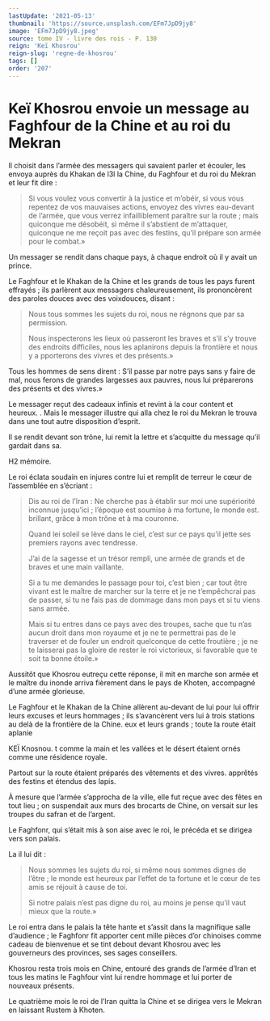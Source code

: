 ```yaml
---
lastUpdate: '2021-05-13'
thumbnail: 'https://source.unsplash.com/EFm7JpD9jy8'
image: 'EFm7JpD9jy8.jpeg'
source: tome IV - livre des rois - P. 130
reign: 'Keï Khosrou'
reign-slug: 'regne-de-khosrou'
tags: []
order: '207'
---
```


# Keï Khosrou envoie un message au Faghfour de la Chine et au roi du Mekran

Il choisit dans l’armée des messagers qui savaient parler et écouler, les envoya auprès du Khakan de l3l la Chine, du Faghfour et du roi du Mekran et leur fit dire :

> Si vous voulez vous convertir à la justice et m’obéir, si vous vous repentez de vos mauvaises actions, envoyez des vivres eau-devant de l’armée, que vous verrez infailliblement paraître sur la route ; mais quiconque me désobéit, si même il s’abstient de m’attaquer, quiconque ne me reçoit pas avec des festins, qu’il prépare son armée pour le combat.»

Un messager se rendit dans chaque pays, à chaque endroit où il y avait un prince.

Le Faghfour et le Khakan de la Chine et les grands de tous les pays furent effrayés ; ils parlèrent aux messagers chaleureusement, ils prononcèrent des paroles douces avec des voixdouces, disant :

> Nous tous sommes les sujets du roi, nous ne régnons que par sa permission.
>
> Nous inspecterons les lieux où passeront les braves et s’il s’y trouve des endroits difficiles, nous les aplanirons depuis la frontière et nous y a pporterons des vivres et des présents.»

Tous les hommes de sens dirent : S’il passe par notre pays sans y faire de mal, nous ferons de grandes largesses aux pauvres, nous lui préparerons des présents et des vivres.»

Le messager reçut des cadeaux infinis et revint à la cour content et heureux. .
Mais le messager illustre qui alla chez le roi du Mekran le trouva dans une tout autre disposition d’esprit.

Il se rendit devant son trône, lui remit la lettre et s’acquitte du message qu’il gardait dans sa.

H2 mémoire.

Le roi éclata soudain en injures contre lui et remplit de terreur le cœur de l’assemblée en s’écriant :

> Dis au roi de l’Iran : Ne cherche pas à établir sur moi une supériorité inconnue jusqu’ici ; l’époque est soumise à ma fortune, le monde est. brillant, grâce à mon trône et à ma couronne.
>
> Quand lei soleil se lève dans le ciel, c’est sur ce pays qu’il jette ses premiers rayons avec tendresse.
>
> J’ai de la sagesse et un trésor rempli, une armée de grands et de braves et une main vaillante.
>
> Si a tu me demandes le passage pour toi, c’est bien ; car tout être vivant est le maître de marcher sur la terre et je ne t’empêchcrai pas de passer, si tu ne fais pas de dommage dans mon pays et si tu viens sans armée.
>
> Mais si tu entres dans ce pays avec des troupes, sache que tu n’as aucun droit dans mon royaume et je ne te permettrai pas de le traverser et de fouler un endroit quelconque de cette froutière ; je ne te laisserai pas la gloire de rester le roi victorieux, si favorable que te soit ta bonne étoile.»

Aussitôt que Khosrou eutreçu cette réponse, il mit en marche son armée et le maître du inonde arriva fièrement dans le pays de Khoten, accompagné d’une armée glorieuse.

Le Faghfour et le Khakan de la Chine allèrent au-devant de lui pour lui offrir leurs excuses et leurs hommages ; ils s’avancèrent vers lui à trois stations au delà de la frontière de la Chine. eux et leurs grands ; toute la route était aplanie

KEÏ Knosnou. t comme la main et les vallées et le désert étaient ornés comme une résidence royale.

Partout sur la route étaient préparés des vêtements et des vivres. apprêtés des festins et étendus des lapis.

À mesure que l’armée s’approcha de la ville, elle fut reçue avec des fêtes en tout lieu ; on suspendait aux murs des brocarts de Chine, on versait sur les troupes du safran et de l’argent.

Le Faghfonr, qui s’était mis à son aise avec le roi, le précéda et se dirigea vers son palais.

La il lui dit :

> Nous sommes les sujets du roi, si même nous sommes dignes de l’être ; le monde est heureux par l’effet de ta fortune et le cœur de tes amis se réjouit à cause de toi.
>
> Si notre palais n’est pas digne du roi, au moins je pense qu’il vaut mieux que la route.»

Le roi entra dans le palais la tête hante et s’assit dans la magnifique salle d’audience ; le Faghfonr fit apporter cent mille pièces d’or chinoises comme cadeau de bienvenue et se tint debout devant Khosrou avec les gouverneurs des provinces, ses sages conseillers.

Khosrou resta trois mois en Chine, entouré des grands de l’armée d’Iran et tous les matins le Faghfour vint lui rendre hommage et lui porter de nouveaux présents.

Le quatrième mois le roi de l’Iran quitta la Chine et se dirigea vers le Mekran en laissant Rustem à Khoten.
